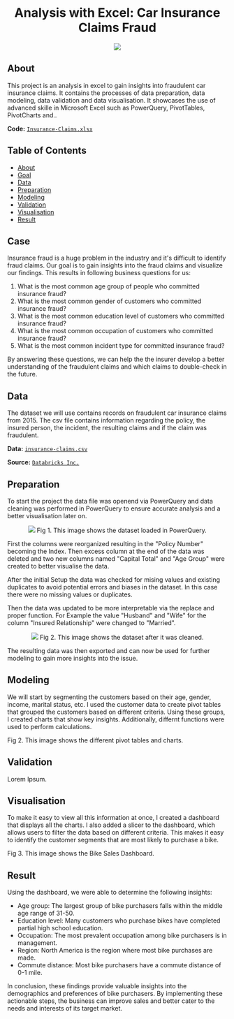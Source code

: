 <h1 align="center">Analysis with Excel: Car Insurance Claims Fraud</h1>

<p align="center">
  <img src="https://upload.wikimedia.org/wikipedia/commons/thumb/8/8d/Microsoft_Excel_Logo_%282013-2019%29.svg/192px-Microsoft_Excel_Logo_%282013-2019%29.svg.png"/>
</p>

## About

This project is an analysis in excel to gain insights into fraudulent car insurance claims. It contains the processes of data preparation, data modeling, data validation and data visualisation. It showcases the use of advanced skille in Microsoft Excel such as PowerQuery, PivotTables, PivotCharts and..

**Code:** [`Insurance-Claims.xlsx`](https://github.com/blackcrowX/Data-Analysis-Portfolio/blob/main/)

## Table of Contents
- [About](https://github.com/blackcrowX/Data-Analysis-Portfolio/blob/main/Project%20I/readme.md#about)
- [Goal](https://github.com/blackcrowX/Data-Analysis-Portfolio/blob/main/)
- [Data](https://github.com/blackcrowX/Data-Analysis-Portfolio/blob/main/)
- [Preparation](https://github.com/blackcrowX/Data-Analysis-Portfolio/blob/main/)
- [Modeling](https://github.com/blackcrowX/Data-Analysis-Portfolio/blob/main/)
- [Validation](https://github.com/blackcrowX/Data-Analysis-Portfolio/blob/main/)
- [Visualisation](https://github.com/blackcrowX/Data-Analysis-Portfolio/blob/main/)
- [Result](https://github.com/blackcrowX/Data-Analysis-Portfolio/blob/main/)

## Case

Insurance fraud is a huge problem in the industry and it's difficult to identify fraud claims. Our goal is to gain insights into the fraud claims and visualize our findings. This results in following business questions for us:

1.  What is the most common age group of people who committed insurance fraud?
2.	What is the most common gender of customers who committed insurance fraud?
3.	What is the most common education level of customers who committed insurance fraud?
4.	What is the most common occupation of customers who committed insurance fraud?
5.	What is the most common incident type for committed insurance fraud?

By answering these questions, we can help the the insurer develop a better understanding of the fraudulent claims and which claims to double-check in the future.

## Data

The dataset we will use contains records on fraudulent car insurance claims from 2015. The csv file contains information regarding the policy, the insured person, the incident, the resulting claims and if the claim was fraudulent.

**Data:** [`insurance-claims.csv`](https://github.com/blackcrowX/Data-Analysis-Portfolio/blob/main/)

**Source:** [`Databricks Inc.`](https://databricks-prod-cloudfront.cloud.databricks.com/public/4027ec902e239c93eaaa8714f173bcfc/4954928053318020/1058911316420443/167703932442645/latest.html)

## Preparation

To start the project the data file was openend via PowerQuery and data cleaning was performed in PowerQuery to ensure accurate analysis and a better visualisation later on.

<p align="center">
  <img src="https://i.postimg.cc/t90wXBJ8/Screenshot-3.jpg"/>
  Fig 1. This image shows the dataset loaded in PowerQuery.
</p>

First the columns were reorganized resulting in the "Policy Number" becoming the Index. Then excess column at the end of the data was deleted and two new columns named "Capital Total" and "Age Group" were created to better visualise the data.

After the initial Setup the data was checked for mising values and existing duplicates to avoid potential errors and biases in the dataset. In this case there were no missing values or duplicates. 

Then the data was updated to be more interpretable via the replace and proper function. For Example the value "Husband" and "Wife" for the column "Insured Relationship" were changed to "Married".

<p align="center">
  <img src="https://i.postimg.cc/jRP553Xf/Screenshot-4.jpg"/>
  Fig 2. This image shows the dataset after it was cleaned.
</p>

The resulting data was then exported and can now be used for further modeling to gain more insights into the issue.

## Modeling

We will start by segmenting the customers based on their age, gender, income, marital status, etc.
I used the customer data to create pivot tables that grouped the customers based on different criteria. Using these groups, I created charts that show key insights. Additionally, differnt functions were used to perform calculations.

Fig 2. This image shows the different pivot tables and charts.

## Validation

Lorem Ipsum.

## Visualisation

To make it easy to view all this information at once, I created a dashboard that displays all the charts. I also added a slicer to the dashboard, which allows users to filter the data based on different criteria. This makes it easy to identify the customer segments that are most likely to purchase a bike.

Fig 3. This image shows the Bike Sales Dashboard.

## Result

Using the dashboard, we were able to determine the following insights:

-	Age group: The largest group of bike purchasers falls within the middle age range of 31-50.
-	Education level: Many customers who purchase bikes have completed partial high school education.
-	Occupation: The most prevalent occupation among bike purchasers is in management.
-	Region: North America is the region where most bike purchases are made.
-	Commute distance: Most bike purchasers have a commute distance of 0-1 mile.

In conclusion, these findings provide valuable insights into the demographics and preferences of bike purchasers. By implementing these actionable steps, the business can improve sales and better cater to the needs and interests of its target market.
